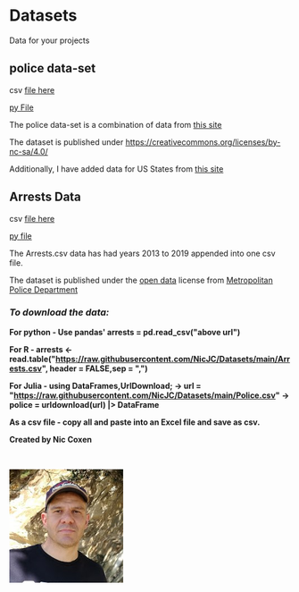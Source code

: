 # Datasets
Data for your projects

<B><h2>police data-set</h2></B>

csv [file here](https://github.com/NicJC/Datasets/blob/main/Police.csv)

[py File](https://github.com/NicJC/Datasets/blob/main/Police.py)

The police data-set is a combination of data from [this site](https://github.com/washingtonpost/data-police-shootings) 

The dataset is published under https://creativecommons.org/licenses/by-nc-sa/4.0/

Additionally, I have added data for US States from [this site](https://abbreviations.yourdictionary.com/articles/state-abbrev.html)



<B><H2>Arrests Data</h2></B>

csv [file here](https://raw.githubusercontent.com/NicJC/Datasets/main/Arrests.csv)

[py file](https://github.com/NicJC/Datasets/blob/main/US_Arrests.py)

The Arrests.csv data has had years 2013 to 2019 appended into one csv file.

The dataset is published under the [open data](https://creativecommons.org/about/program-areas/open-data/) license from [Metropolitan Police Department](https://mpdc.dc.gov/page/open-data-mpd)

<B><h3><i>To download the data:</i></h3><B>

For python - Use pandas' arrests = pd.read_csv("above url")  

For R - arrests <- read.table("https://raw.githubusercontent.com/NicJC/Datasets/main/Arrests.csv", header = FALSE,sep = ",") 

For Julia -  using DataFrames,UrlDownload; -> url = "https://raw.githubusercontent.com/NicJC/Datasets/main/Police.csv"  -> police = urldownload(url) |> DataFrame
                 
As a csv file - copy all and paste into an Excel file and save as csv.


Created by Nic Coxen

<br>

<p><img src="avatar.jpg" alt="Nic Coxen" > </p>

</br>

